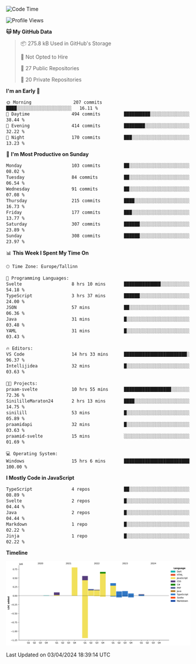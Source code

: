 <!--START_SECTION:waka-->
![Code Time](http://img.shields.io/badge/Code%20Time-767%20hrs%2033%20mins-blue)

![Profile Views](http://img.shields.io/badge/Profile%20Views-8-blue)

**🐱 My GitHub Data** 

> 📦 275.8 kB Used in GitHub's Storage 
 > 
> 🚫 Not Opted to Hire
 > 
> 📜 27 Public Repositories 
 > 
> 🔑 20 Private Repositories 
 > 
**I'm an Early 🐤** 

```text
🌞 Morning                207 commits         ████░░░░░░░░░░░░░░░░░░░░░   16.11 % 
🌆 Daytime                494 commits         ██████████░░░░░░░░░░░░░░░   38.44 % 
🌃 Evening                414 commits         ████████░░░░░░░░░░░░░░░░░   32.22 % 
🌙 Night                  170 commits         ███░░░░░░░░░░░░░░░░░░░░░░   13.23 % 
```
📅 **I'm Most Productive on Sunday** 

```text
Monday                   103 commits         ██░░░░░░░░░░░░░░░░░░░░░░░   08.02 % 
Tuesday                  84 commits          ██░░░░░░░░░░░░░░░░░░░░░░░   06.54 % 
Wednesday                91 commits          ██░░░░░░░░░░░░░░░░░░░░░░░   07.08 % 
Thursday                 215 commits         ████░░░░░░░░░░░░░░░░░░░░░   16.73 % 
Friday                   177 commits         ███░░░░░░░░░░░░░░░░░░░░░░   13.77 % 
Saturday                 307 commits         ██████░░░░░░░░░░░░░░░░░░░   23.89 % 
Sunday                   308 commits         ██████░░░░░░░░░░░░░░░░░░░   23.97 % 
```


📊 **This Week I Spent My Time On** 

```text
🕑︎ Time Zone: Europe/Tallinn

💬 Programming Languages: 
Svelte                   8 hrs 10 mins       ██████████████░░░░░░░░░░░   54.18 % 
TypeScript               3 hrs 37 mins       ██████░░░░░░░░░░░░░░░░░░░   24.00 % 
JSON                     57 mins             ██░░░░░░░░░░░░░░░░░░░░░░░   06.36 % 
Java                     31 mins             █░░░░░░░░░░░░░░░░░░░░░░░░   03.48 % 
YAML                     31 mins             █░░░░░░░░░░░░░░░░░░░░░░░░   03.43 % 

🔥 Editors: 
VS Code                  14 hrs 33 mins      ████████████████████████░   96.37 % 
Intellijidea             32 mins             █░░░░░░░░░░░░░░░░░░░░░░░░   03.63 % 

🐱‍💻 Projects: 
praam-svelte             10 hrs 55 mins      ██████████████████░░░░░░░   72.36 % 
SinililleMaraton24       2 hrs 13 mins       ████░░░░░░░░░░░░░░░░░░░░░   14.75 % 
sinilill                 53 mins             █░░░░░░░░░░░░░░░░░░░░░░░░   05.89 % 
praamidapi               32 mins             █░░░░░░░░░░░░░░░░░░░░░░░░   03.63 % 
praamid-svelte           15 mins             ░░░░░░░░░░░░░░░░░░░░░░░░░   01.69 % 

💻 Operating System: 
Windows                  15 hrs 6 mins       █████████████████████████   100.00 % 
```

**I Mostly Code in JavaScript** 

```text
TypeScript               4 repos             ██░░░░░░░░░░░░░░░░░░░░░░░   08.89 % 
Svelte                   2 repos             █░░░░░░░░░░░░░░░░░░░░░░░░   04.44 % 
Java                     2 repos             █░░░░░░░░░░░░░░░░░░░░░░░░   04.44 % 
Markdown                 1 repo              █░░░░░░░░░░░░░░░░░░░░░░░░   02.22 % 
Jinja                    1 repo              █░░░░░░░░░░░░░░░░░░░░░░░░   02.22 % 
```



**Timeline**

![Lines of Code chart](https://raw.githubusercontent.com/Piilu/Piilu/main/assets/bar_graph.png)


 Last Updated on 03/04/2024 18:39:14 UTC
<!--END_SECTION:waka-->